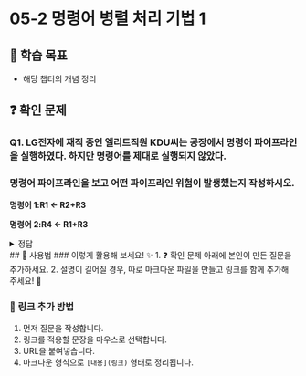 # 05-2 명령어 병렬 처리 기법 1

## 📌 학습 목표
- 해당 챕터의 개념 정리

## ❓ 확인 문제
### Q1. LG전자에 재직 중인 엘리트직원 KDU씨는 공장에서 명령어 파이프라인을   실행하였다. 하지만 명령어를 제대로 실행되지 않았다. 
###  명령어 파이프라인을 보고 어떤 파이프라인 위험이 발생했는지 작성하시오.

**명령어 1:R1 <- R2+R3**

**명령어 2:R4 <- R1+R3**

<details>
<summary>정답</summary>

- **데이터위험 **   

**[해설]**
데이터 위험은 명령어 간 데이터 의존성에 의해 발생한다. 이전 명령어를 처리해야 처리할 수 있는 명령어가 동시에 주어졌을 때 발생하는 파이프라인 위험이다.
즉 위 예시에서 명령어 2를 처리하기 위해서는 명령러 1을 먼저 처리 해야 하는데
동시에 제시됨으로서 데이터 위험이 발생한 것이다.

---

</details>
## 📝 사용법  
### 이렇게 활용해 보세요! ✨  
1. ❓ 확인 문제 아래에 본인이 만든 질문을 추가하세요.  
2. 설명이 길어질 경우, 따로 마크다운 파일을 만들고 링크를 함께 추가해 주세요! 🔗  

### 🔗 링크 추가 방법  
1. 먼저 질문을 작성합니다.  
2. 링크를 적용할 문장을 마우스로 선택합니다.  
3. URL을 붙여넣습니다.  
4. 마크다운 형식으로 `[내용](링크)` 형태로 정리됩니다.  
